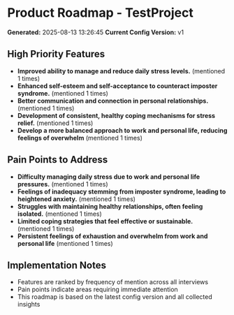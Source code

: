 # Product Roadmap - TestProject

**Generated:** 2025-08-13 13:26:45
**Current Config Version:** v1

## High Priority Features

- **Improved ability to manage and reduce daily stress levels.** (mentioned 1 times)
- **Enhanced self-esteem and self-acceptance to counteract imposter syndrome.** (mentioned 1 times)
- **Better communication and connection in personal relationships.** (mentioned 1 times)
- **Development of consistent, healthy coping mechanisms for stress relief.** (mentioned 1 times)
- **Develop a more balanced approach to work and personal life, reducing feelings of overwhelm** (mentioned 1 times)

## Pain Points to Address

- **Difficulty managing daily stress due to work and personal life pressures.** (mentioned 1 times)
- **Feelings of inadequacy stemming from imposter syndrome, leading to heightened anxiety.** (mentioned 1 times)
- **Struggles with maintaining healthy relationships, often feeling isolated.** (mentioned 1 times)
- **Limited coping strategies that feel effective or sustainable.** (mentioned 1 times)
- **Persistent feelings of exhaustion and overwhelm from work and personal life** (mentioned 1 times)

## Implementation Notes

- Features are ranked by frequency of mention across all interviews
- Pain points indicate areas requiring immediate attention
- This roadmap is based on the latest config version and all collected insights

